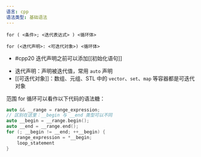 ```yaml
---
语言: cpp
语法类型: 基础语法
---
```

`for ( <条件>; <迭代表达式> ) <循环体>`

`for (<迭代声明>: <可迭代对象>) <循环体>`
- #cpp20 迭代声明之前可以添加[[初始化语句]]
* 迭代声明：声明被迭代值，常用 `auto` 声明
* [[可迭代对象]]：数组、元组、STL 中的 `vector`、`set`、`map` 等容器都是可迭代对象

范围 for 循环可以看作以下代码的语法糖：

```cpp
auto && __range = range_expression;
// 区别在这里：__begin 与 __end 类型可以不同
auto __begin = __range.begin();
auto __end = __range.end();
for (; __begin != __end; ++__begin) {
    range_expression = *__begin;
    loop_statement
}
```
